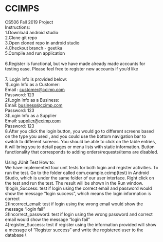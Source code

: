 # CCIMPS
CS506 Fall 2019 Project\
Instructions:\
1.Download android studio\
2.Clone git repo\
3.Open cloned repo in android studio\
4.Checkout branch - geetika\
5.Compile and run application\
\
6.Register is functional, but we have made already made accounts for testing ease. Please feel free to register new accounts if you’d like\
\
7. Login info is provided below:\
  1)Login Info as a Customer: \
    Email : customer@ccimp.com\
    Password: 123\
  2)Login Info as a Business:\
    Email: business@ccimp.com\
    Password: 123\
  3)Login Info as a Supplier\
    Email: supplier@ccimp.com\
    Password: 123\
8.After you click the login button, you would go to different screens based on the type you used , and you could use the bottom navigation bar to switch to different screens. You should be able to click on the table entries, it will bring you to detail pages or menu lists with static information. Button functionality that corresponds to adding orders/requests/items are disabled.\
\
Using JUnit Test How to:\
We have implemented four unit tests for both login and register activities. To run the test. Go to the folder called com.example.ccimp(test) in Android Studio, which is under the same folder of our user interface. Right click on the test and run the test. The result will be shown in the Run window. \
    1)login_Success: test if login using the correct email and password would show the message “login success”, which means the login           information is correct\
    2)Incorrect_email: test if login using the wrong email would show the message “login fail”\
    3)Incorrect_password: test if login using the wrong password and correct email would show the message “login fail”\
    4)register_Success: test if register using the information provided will show a message of “Register success” and write the registered       user to the database \

